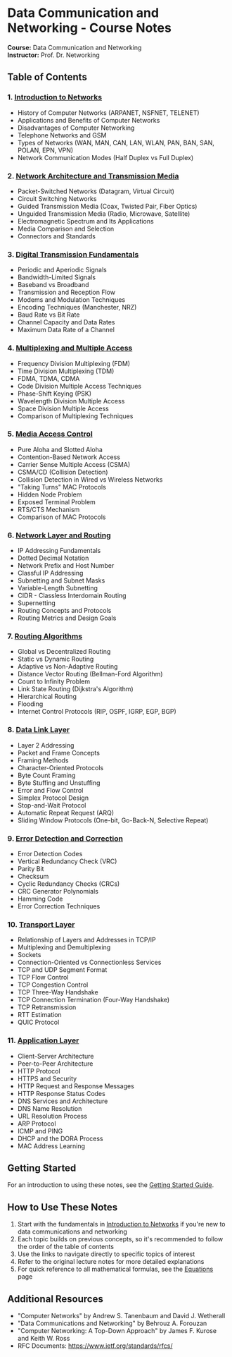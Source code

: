 # Data Communication and Networking - Course Notes

**Course:** Data Communication and Networking  
**Instructor:** Prof. Dr. Networking

## Table of Contents

### 1. [Introduction to Networks](introduction_to_networks.md)
- History of Computer Networks (ARPANET, NSFNET, TELENET)
- Applications and Benefits of Computer Networks
- Disadvantages of Computer Networking
- Telephone Networks and GSM
- Types of Networks (WAN, MAN, CAN, LAN, WLAN, PAN, BAN, SAN, POLAN, EPN, VPN)
- Network Communication Modes (Half Duplex vs Full Duplex)

### 2. [Network Architecture and Transmission Media](network_architecture.md)
- Packet-Switched Networks (Datagram, Virtual Circuit)
- Circuit Switching Networks
- Guided Transmission Media (Coax, Twisted Pair, Fiber Optics)
- Unguided Transmission Media (Radio, Microwave, Satellite)
- Electromagnetic Spectrum and Its Applications
- Media Comparison and Selection
- Connectors and Standards

### 3. [Digital Transmission Fundamentals](digital_transmission.md)
- Periodic and Aperiodic Signals
- Bandwidth-Limited Signals
- Baseband vs Broadband
- Transmission and Reception Flow
- Modems and Modulation Techniques
- Encoding Techniques (Manchester, NRZ)
- Baud Rate vs Bit Rate
- Channel Capacity and Data Rates
- Maximum Data Rate of a Channel

### 4. [Multiplexing and Multiple Access](multiplexing.md)
- Frequency Division Multiplexing (FDM)
- Time Division Multiplexing (TDM)
- FDMA, TDMA, CDMA
- Code Division Multiple Access Techniques
- Phase-Shift Keying (PSK)
- Wavelength Division Multiple Access
- Space Division Multiple Access
- Comparison of Multiplexing Techniques

### 5. [Media Access Control](media_access_control.md)
- Pure Aloha and Slotted Aloha
- Contention-Based Network Access
- Carrier Sense Multiple Access (CSMA)
- CSMA/CD (Collision Detection)
- Collision Detection in Wired vs Wireless Networks
- "Taking Turns" MAC Protocols
- Hidden Node Problem
- Exposed Terminal Problem
- RTS/CTS Mechanism
- Comparison of MAC Protocols

### 6. [Network Layer and Routing](network_layer.md)
- IP Addressing Fundamentals
- Dotted Decimal Notation
- Network Prefix and Host Number
- Classful IP Addressing
- Subnetting and Subnet Masks
- Variable-Length Subnetting
- CIDR - Classless Interdomain Routing
- Supernetting
- Routing Concepts and Protocols
- Routing Metrics and Design Goals

### 7. [Routing Algorithms](routing_algorithms.md)
- Global vs Decentralized Routing
- Static vs Dynamic Routing
- Adaptive vs Non-Adaptive Routing
- Distance Vector Routing (Bellman-Ford Algorithm)
- Count to Infinity Problem
- Link State Routing (Dijkstra's Algorithm)
- Hierarchical Routing
- Flooding
- Internet Control Protocols (RIP, OSPF, IGRP, EGP, BGP)

### 8. [Data Link Layer](data_link_layer.md)
- Layer 2 Addressing
- Packet and Frame Concepts
- Framing Methods
- Character-Oriented Protocols
- Byte Count Framing
- Byte Stuffing and Unstuffing
- Error and Flow Control
- Simplex Protocol Design
- Stop-and-Wait Protocol
- Automatic Repeat Request (ARQ)
- Sliding Window Protocols (One-bit, Go-Back-N, Selective Repeat)

### 9. [Error Detection and Correction](error_detection.md)
- Error Detection Codes
- Vertical Redundancy Check (VRC)
- Parity Bit
- Checksum
- Cyclic Redundancy Checks (CRCs)
- CRC Generator Polynomials
- Hamming Code
- Error Correction Techniques

### 10. [Transport Layer](transport_layer.md)
- Relationship of Layers and Addresses in TCP/IP
- Multiplexing and Demultiplexing
- Sockets
- Connection-Oriented vs Connectionless Services
- TCP and UDP Segment Format
- TCP Flow Control
- TCP Congestion Control
- TCP Three-Way Handshake
- TCP Connection Termination (Four-Way Handshake)
- TCP Retransmission
- RTT Estimation
- QUIC Protocol

### 11. [Application Layer](application_layer.md)
- Client-Server Architecture
- Peer-to-Peer Architecture
- HTTP Protocol
- HTTPS and Security
- HTTP Request and Response Messages
- HTTP Response Status Codes
- DNS Services and Architecture
- DNS Name Resolution
- URL Resolution Process
- ARP Protocol
- ICMP and PING
- DHCP and the DORA Process
- MAC Address Learning

## Getting Started

For an introduction to using these notes, see the [Getting Started Guide](../getting_started.md).

## How to Use These Notes

1. Start with the fundamentals in [Introduction to Networks](introduction_to_networks.md) if you're new to data communications and networking
2. Each topic builds on previous concepts, so it's recommended to follow the order of the table of contents
3. Use the links to navigate directly to specific topics of interest
4. Refer to the original lecture notes for more detailed explanations
5. For quick reference to all mathematical formulas, see the [Equations](equations.md) page

## Additional Resources

- "Computer Networks" by Andrew S. Tanenbaum and David J. Wetherall
- "Data Communications and Networking" by Behrouz A. Forouzan
- "Computer Networking: A Top-Down Approach" by James F. Kurose and Keith W. Ross
- RFC Documents: https://www.ietf.org/standards/rfcs/ 